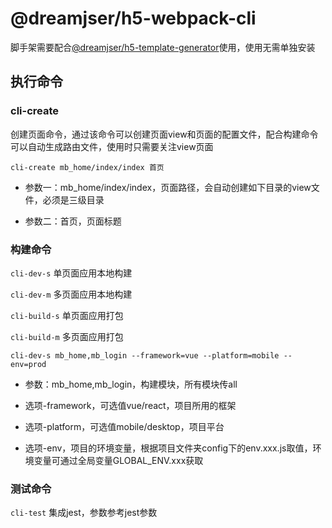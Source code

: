 # @dreamjser/h5-webpack-cli

脚手架需要配合[@dreamjser/h5-template-generator](https://github.com/dreamjser/h5-template-generator.git)使用，使用无需单独安装

## 执行命令

### cli-create

创建页面命令，通过该命令可以创建页面view和页面的配置文件，配合构建命令可以自动生成路由文件，使用时只需要关注view页面

```
cli-create mb_home/index/index 首页
```

+ 参数一：mb_home/index/index，页面路径，会自动创建如下目录的view文件，必须是三级目录

+ 参数二：首页，页面标题


### 构建命令

`cli-dev-s` 单页面应用本地构建

`cli-dev-m` 多页面应用本地构建

`cli-build-s` 单页面应用打包

`cli-build-m` 多页面应用打包

```
cli-dev-s mb_home,mb_login --framework=vue --platform=mobile --env=prod
```

+ 参数：mb_home,mb_login，构建模块，所有模块传all

+ 选项-framework，可选值vue/react，项目所用的框架

+ 选项-platform，可选值mobile/desktop，项目平台

+ 选项-env，项目的环境变量，根据项目文件夹config下的env.xxx.js取值，环境变量可通过全局变量GLOBAL_ENV.xxx获取

### 测试命令

`cli-test` 集成jest，参数参考jest参数
